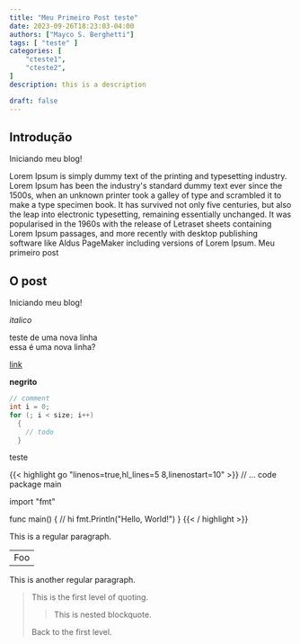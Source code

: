 ```yaml
---
title: "Meu Primeiro Post teste"
date: 2023-09-26T18:23:03-04:00
authors: ["Mayco S. Berghetti"]
tags: [ "teste" ]
categories: [
    "cteste1",
    "cteste2",
]
description: this is a description

draft: false
---
```


## Introdução

Iniciando meu blog!

Lorem Ipsum is simply dummy text of the printing and typesetting industry. Lorem Ipsum has been the industry's standard dummy text ever since the 1500s, when an unknown printer took a galley of type and scrambled it to make a type specimen book. It has survived not only five centuries, but also the leap into electronic typesetting, remaining essentially unchanged. It was popularised in the 1960s with the release of Letraset sheets containing Lorem Ipsum passages, and more recently with desktop publishing\
software like Aldus PageMaker including versions of Lorem Ipsum. Meu primeiro post

## O post

Iniciando meu blog!

*italico*


teste de uma nova linha\
essa é uma nova linha?


[link](https://google1.com)

**negrito**




```c {linenostart=5}
// comment
int i = 0;
for (; i < size; i++)
  {
    // todo
  }
```

teste

{{< highlight go "linenos=true,hl_lines=5 8,linenostart=10" >}}
// ... code
package main

import "fmt"

func main() {
	// hi
	fmt.Println("Hello, World!")
}
{{< / highlight >}}

This is a regular paragraph.

<table>
    <tr>
        <td>Foo</td>
    </tr>
</table>

This is another regular paragraph.

> This is the first level of quoting.
>
> > This is nested blockquote.
>
> Back to the first level.
<!--stackedit_data:
eyJoaXN0b3J5IjpbLTU1MjQxODgxNywxMTUyNzYyMDU1LC01NT
I0MTg4MTddfQ==
-->
